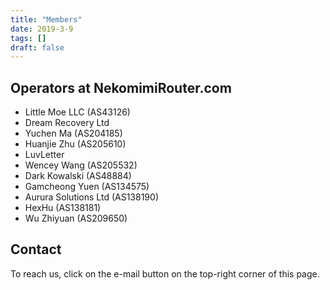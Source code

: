 ```yaml
---
title: "Members"
date: 2019-3-9
tags: []
draft: false
---
```


## Operators at NekomimiRouter.com

- Little Moe LLC (AS43126)
- Dream Recovery Ltd
- Yuchen Ma (AS204185)
- Huanjie Zhu (AS205610)
- LuvLetter
- Wencey Wang (AS205532)
- Dark Kowalski (AS48884)
- Gamcheong Yuen (AS134575)
- Aurura Solutions Ltd (AS138190)
- HexHu (AS138181)
- Wu Zhiyuan (AS209650)

## Contact

To reach us, click on the e-mail button on the top-right corner of this page.
